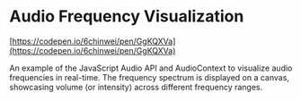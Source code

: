 
# Audio Frequency Visualization
[https://codepen.io/6chinwei/pen/GgKQXVa](https://codepen.io/6chinwei/pen/GgKQXVa)


An example of the JavaScript Audio API and AudioContext to visualize audio frequencies in real-time. The frequency spectrum is displayed on a canvas, showcasing volume (or intensity) across different frequency ranges.